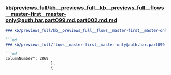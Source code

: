 ### kb/previews_full/kb__previews_full__kb__previews_full__flows__master-first__master-only@auth.har.part099.md.part002.md.md

```md
### kb/previews_full/kb__previews_full__flows__master-first__master-only@auth.har.part099.md.part002.md

```md
### kb/previews_full/flows__master-first__master-only@auth.har.part099.md (part 002)

```md
columnNumber": 2869
                    },
                    {
```

```

```

```
